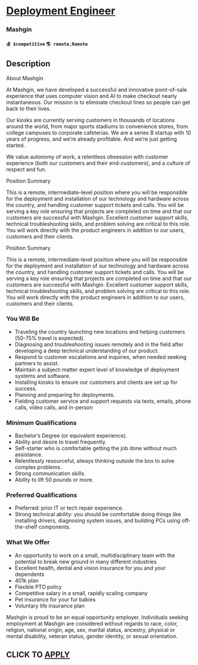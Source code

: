 # [Deployment Engineer](https://www.remotewlb.com/apply/deployment-engineer-133515)  
### Mashgin  
#### `💰 $competitive` `🌎 remote,Remote`  

## Description

About Mashgin

At Mashgin, we have developed a successful and innovative point-of-sale experience that uses computer vision and AI to make checkout nearly instantaneous. Our mission is to eliminate checkout lines so people can get back to their lives.

  

Our kiosks are currently serving customers in thousands of locations around the world, from major sports stadiums to convenience stores, from college campuses to corporate cafeterias. We are a series B startup with 10 years of progress, and we’re already profitable. And we’re just getting started.

  

We value autonomy of work, a relentless obsession with customer experience (both our customers and their end-customers), and a culture of respect and fun.

  

  

Position Summary

This is a remote, intermediate-level position where you will be responsible for the deployment and installation of our technology and hardware across the country, and handling customer support tickets and calls. You will be serving a key role ensuring that projects are completed on time and that our customers are successful with Mashgin. Excellent customer support skills, technical troubleshooting skills, and problem solving are critical to this role. You will work directly with the product engineers in addition to our users, customers and their clients.

  

Position Summary

This is a remote, intermediate-level position where you will be responsible for the deployment and installation of our technology and hardware across the country, and handling customer support tickets and calls. You will be serving a key role ensuring that projects are completed on time and that our customers are successful with Mashgin. Excellent customer support skills, technical troubleshooting skills, and problem solving are critical to this role. You will work directly with the product engineers in addition to our users, customers and their clients.

  

### You Will Be

* Traveling the country launching new locations and helping customers (50-75% travel is expected).
* Diagnosing and troubleshooting issues remotely and in the field after developing a deep technical understanding of our product.
* Respond to customer escalations and inquiries, when needed seeking partners to assist. 
* Maintain a subject-matter expert level of knowledge of deployment systems and software. 
* Installing kiosks to ensure our customers and clients are set up for success. 
* Planning and preparing for deployments.
* Fielding customer service and support requests via texts, emails, phone calls, video calls, and in-person

  

### Minimum Qualifications

* Bachelor’s Degree (or equivalent experience).
* Ability and desire to travel frequently.
* Self-starter who is comfortable getting the job done without much assistance.
* Relentlessly resourceful, always thinking outside the box to solve complex problems. 
* Strong communication skills.
* Ability to lift 50 pounds or more.

  

### Preferred Qualifications

* Preferred: prior IT or tech repair experience.
* Strong technical ability: you should be comfortable doing things like installing drivers, diagnosing system issues, and building PCs using off-the-shelf components.

  

### What We Offer

* An opportunity to work on a small, multidisciplinary team with the potential to break new ground in many different industries
* Excellent health, dental and vision insurance for you and your dependents
* 401k plan
* Flexible PTO policy
* Competitive salary in a small, rapidly scaling company
* Pet insurance for your fur babies
* Voluntary life insurance plan

  

Mashgin is proud to be an equal opportunity employer. Individuals seeking employment at Mashgin are considered without regards to race, color, religion, national origin, age, sex, marital status, ancestry, physical or mental disability, veteran status, gender identity, or sexual orientation.

  
## CLICK TO [APPLY](https://www.remotewlb.com/apply/deployment-engineer-133515)

